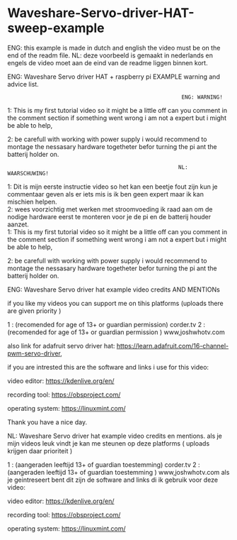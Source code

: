 # Waveshare-Servo-driver-HAT-sweep-example
ENG: this example is made in dutch and english the video must be on the end of the readm file.
NL: deze voorbeeld is gemaakt in nederlands en engels  de video moet aan de eind van de readme liggen binnen kort.

ENG: Waveshare Servo driver  HAT + raspberry pi  EXAMPLE warning and advice list.

                                                           ENG: WARNING!
1: This is my first tutorial video so it might be a little off can you comment in the comment section if something went wrong i am not a expert but i might be able to help,

2: be carefull with working with power supply i would recommend to montage the nessasary hardware togetheter befor turning the pi ant the batterij holder on.

                                                          NL: WAARSCHUWING!
1: Dit is mijn eerste instructie video so het kan een beetje fout zijn kun je commentaar geven als er iets mis is ik ben geen expert maar ik kan mischien helpen.  
2:  wees voorzichtig met werken met stroomvoeding ik raad aan om de nodige hardware eerst te monteren voor je de pi en de batterij houder aanzet.                                                      
1: This is my first tutorial video so it might be a little off can you comment in the comment section if something went wrong i am not a expert but i might be able to help,

2: be carefull with working with power supply i would recommend to montage the nessasary hardware togetheter befor turning the pi ant the batterij holder on.

ENG: Waveshare Servo driver hat example video  credits AND MENTIONs

if you like my videos you can support me on  tihis platforms (uploads there are given priority )

1 : (recomended for age of 13+ or guardian permission) corder.tv
2 :(recomended for age of 13+ or guardian permission ) www,joshwhotv.com





also link for adafruit servo driver hat: https://learn.adafruit.com/16-channel-pwm-servo-driver,

if you are intrested this are the software and links i use for this video:

video editor: https://kdenlive.org/en/

recording tool: https://obsproject.com/

operating system:  https://linuxmint.com/



Thank you have a nice day.

NL: Waveshare Servo driver hat example video credits en mentions.
als je mijn videos leuk vindt je kan me steunen op deze platforms ( uploads krijgen daar prioriteit )

1 : (aangeraden leeftijd  13+ of guardian toestemming) corder.tv
2 :(aangeraden leeftijd 13+ of guardian toestemming ) www,joshwhotv.com
als je geintreseert bent dit zijn de software and links di ik gebruik voor deze video:

video editor: https://kdenlive.org/en/

recording tool: https://obsproject.com/

operating system:  https://linuxmint.com/


